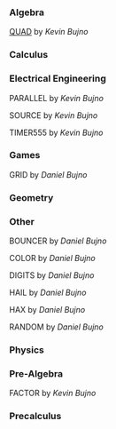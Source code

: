 ### Algebra

[QUAD](/algebra/QUAD.8xp) by *Kevin Bujno*

### Calculus

### Electrical Engineering

PARALLEL by *Kevin Bujno*

SOURCE by *Kevin Bujno*

TIMER555 by *Kevin Bujno*

### Games

GRID by *Daniel Bujno*

### Geometry

### Other

BOUNCER by *Daniel Bujno*

COLOR by *Daniel Bujno*

DIGITS by *Daniel Bujno*

HAIL by *Daniel Bujno*

HAX by *Daniel Bujno*

RANDOM by *Daniel Bujno*

### Physics

### Pre-Algebra

FACTOR by *Kevin Bujno*

### Precalculus
